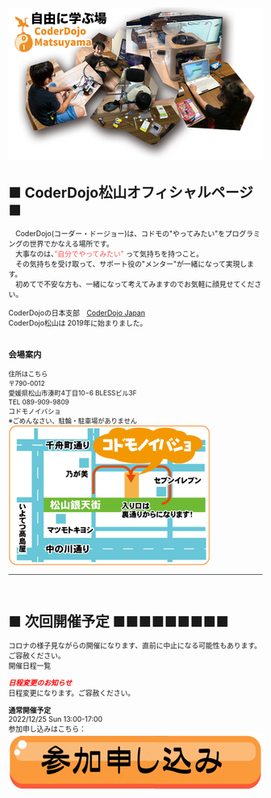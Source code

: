 ![Title image](./img/infomation.png)

# ■ CoderDojo松山オフィシャルページ ■  
　CoderDojo(コーダー・ドージョー)は、コドモの"やってみたい"をプログラミングの世界でかなえる場所です。  
　大事なのは、<font color="#ff5555">”自分でやってみたい"</font> って気持ちを持つこと。  
　その気持ちを受け取って、サポート役の"メンター"が一緒になって実現します。  
　初めてで不安な方も、一緒になって考えてみますのでお気軽に顔見せてください。  <br>
   <br>
   CoderDojoの日本支部　[CoderDojo Japan](https://coderdojo.jp/)  <br>
   CoderDojo松山は 2019年に始まりました。  <br>
  <br>
### 会場案内
<font size="-1">
   住所はこちら<br>
   〒790-0012<br>
   愛媛県松山市湊町4丁目10−6 BLESSビル3F<br>
   TEL 089-909-9809<br>
   コドモノイバショ<br>
   ※ごめんなさい、駐輪・駐車場がありません<br>
   
</font>
<img width="400" src="./img/kodomonoibasyo.gif">
<hr>
<br>

# ■ 次回開催予定 ■■■■■■■■■ 
コロナの様子見ながらの開催になります、直前に中止になる可能性もあります。ご容赦ください。 <br> 
開催日程一覧<br>
  
***<span style="color: red; ">日程変更のお知らせ</span>***  
日程変更になります。ご容赦ください。  


<b>通常開催予定</b>  <br>
2022/12/25 Sun 13:00-17:00<br>
参加申し込みはこちら：<br>[![申し込みボタン](./img/application_button.gif)](https://coderdojo-matsuyama.doorkeeper.jp/events/14815)
